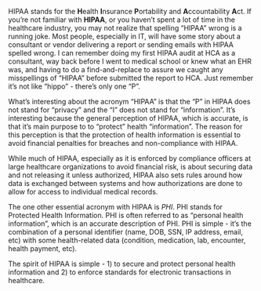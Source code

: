 HIPAA stands for the **H**ealth **I**nsurance **P**ortability and **A**ccountability **A**ct. If you’re not familiar with **HIPAA**, or you haven’t spent a lot of time in the healthcare industry, you may not realize that spelling “HIPAA” wrong is a running joke. Most people, especially in IT, will have some story about a consultant or vendor delivering a report or sending emails with HIPAA spelled wrong. I can remember doing my first HIPAA audit at HCA as a consultant, way back before I went to medical school or knew what an EHR was, and having to do a find-and-replace to assure we caught any misspellings of “HIPAA” before submitted the report to HCA. Just remember it’s not like “hippo” - there’s only one “P”.

What’s interesting about the acronym “HIPAA” is that the “P” in HIPAA does not stand for “privacy” and the “I” does not stand for “information”. It’s interesting because the general perception of HIPAA, which is accurate, is that it’s main purpose to to “protect” health “information”. The reason for this perception is that the protection of health information is essential to avoid financial penalties for breaches and non-compliance with HIPAA. 

While much of HIPAA, especially as it is enforced by compliance officers at large healthcare organizations to avoid financial risk, is about securing data and not releasing it unless authorized, HIPAA also sets rules around how data is exchanged between systems and how authorizations are done to allow for access to individual medical records.

The one other essential acronym with HIPAA is *PHI*. PHI stands for Protected Health Information. PHI is often referred to as “personal health information”, which is an accurate description of PHI. PHI is simple - it’s the combination of a personal identifier (name, DOB, SSN, IP address, email, etc) with some health-related data (condition, medication, lab, encounter, health payment, etc).

The spirit of HIPAA is simple - 1) to secure and protect personal health information and 2) to enforce standards for electronic transactions in healthcare.